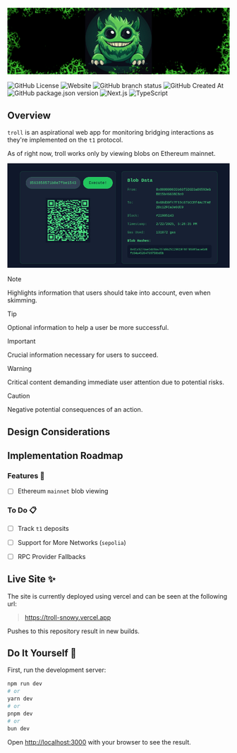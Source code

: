 ![](/public/troll_gh_banner.png)

![GitHub License](https://img.shields.io/github/license/kagemnikarimu/troll)
![Website](https://img.shields.io/website?url=https%3A%2F%2Ftroll-snowy.vercel.app)
![GitHub branch status](https://img.shields.io/github/checks-status/kagemnikarimu/troll/main)
![GitHub Created At](https://img.shields.io/github/created-at/kagemnikarimu/troll)
![GitHub package.json version](https://img.shields.io/github/package-json/v/kagemnikarimu/troll)
![Next.js](https://img.shields.io/badge/Next.js-black?logo=next.js&logoColor=white)
![TypeScript](https://img.shields.io/badge/TypeScript-3178C6?logo=typescript&logoColor=fff)

## Overview

`troll` is an aspirational web app for monitoring bridging interactions as they're implemented on the `t1` protocol. 

As of right now, troll works only by viewing blobs on Ethereum mainnet. 


![Screenshot](/public/UI_Screenshot1.png)

> [!NOTE]  
> Highlights information that users should take into account, even when skimming.

> [!TIP]
> Optional information to help a user be more successful.

> [!IMPORTANT]  
> Crucial information necessary for users to succeed.

> [!WARNING]  
> Critical content demanding immediate user attention due to potential risks.

> [!CAUTION]
> Negative potential consequences of an action.

## Design Considerations



## Implementation Roadmap

### Features 🎊
* [ ] Ethereum `mainnet` blob viewing

### To Do 📋
* [ ] Track `t1` deposits
* [ ] Support for More Networks (`sepolia`)
* [ ] RPC Provider Fallbacks


## Live Site ✨

The site is currently deployed using vercel and can be seen at the following url:

> https://troll-snowy.vercel.app

Pushes to this repository result in new builds.

## Do It Yourself 🔨

First, run the development server:

```bash
npm run dev
# or
yarn dev
# or
pnpm dev
# or
bun dev
```

Open [http://localhost:3000](http://localhost:3000) with your browser to see the result.






